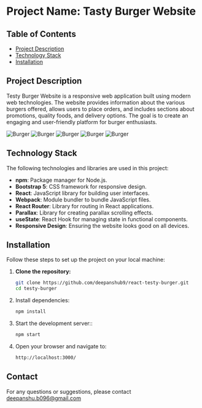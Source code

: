 # Project Name: Tasty Burger Website

## Table of Contents

- [Project Description](#project-description)
- [Technology Stack](#technology-stack)
- [Installation](#installation)

## Project Description

Testy Burger Website is a responsive web application built using modern web technologies. The website provides information about the various burgers offered, allows users to place orders, and includes sections about promotions, quality foods, and delivery options. The goal is to create an engaging and user-friendly platform for burger enthusiasts.

![Burger](https://i.postimg.cc/dtWT4bLC/bruger-1.png)
![Burger](https://i.postimg.cc/SQf9z24D/3.png)
![Burger](https://i.postimg.cc/656vVW5w/2.png)
![Burger](https://postimg.cc/N2y0mdW4)
![Burger](https://postimg.cc/7Gt65FQh)

## Technology Stack

The following technologies and libraries are used in this project:

- **npm**: Package manager for Node.js.
- **Bootstrap 5**: CSS framework for responsive design.
- **React**: JavaScript library for building user interfaces.
- **Webpack**: Module bundler to bundle JavaScript files.
- **React Router**: Library for routing in React applications.
- **Parallax**: Library for creating parallax scrolling effects.
- **useState**: React Hook for managing state in functional components.
- **Responsive Design**: Ensuring the website looks good on all devices.

## Installation

Follow these steps to set up the project on your local machine:

1. **Clone the repository:**
   ```bash
   git clone https://github.com/deepanshub9/react-testy-burger.git
   cd testy-burger
   ```
2. Install dependencies:
   ```bash
   npm install
   ```
3. Start the development server::
   ```bash
   npm start
   ```
4. Open your browser and navigate to:
   ```bash
   http://localhost:3000/
   ```

## Contact

For any questions or suggestions, please contact [deepanshu.b096@gmail.com](mailto:deepanshu.b096@gmail.com)
